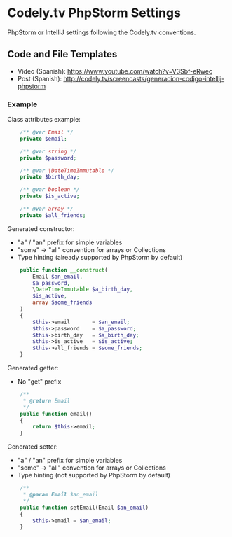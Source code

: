 Codely.tv PhpStorm Settings
========================

PhpStorm or IntelliJ settings following the Codely.tv conventions.

Code and File Templates
----------------------------------

  * Video (Spanish): https://www.youtube.com/watch?v=V3Sbf-eRwec
  * Post (Spanish): http://codely.tv/screencasts/generacion-codigo-intellij-phpstorm

### Example

Class attributes example:

```php
    /** @var Email */
    private $email;

    /** @var string */
    private $password;

    /** @var \DateTimeImmutable */
    private $birth_day;

    /** @var boolean */
    private $is_active;

    /** @var array */
    private $all_friends;
```

Generated constructor:

  * "a" / "an" prefix for simple variables
  * "some" -> "all" convention for arrays or Collections
  * Type hinting (already supported by PhpStorm by default)

```php
    public function __construct(
        Email $an_email,
        $a_password,
        \DateTimeImmutable $a_birth_day,
        $is_active,
        array $some_friends
    )
    {
        $this->email       = $an_email;
        $this->password    = $a_password;
        $this->birth_day   = $a_birth_day;
        $this->is_active   = $is_active;
        $this->all_friends = $some_friends;
    }
```

Generated getter:

  * No "get" prefix

```php
    /**
     * @return Email
     */
    public function email()
    {
        return $this->email;
    }
```

Generated setter:

  * "a" / "an" prefix for simple variables
  * "some" -> "all" convention for arrays or Collections
  * Type hinting (not supported by PhpStorm by default)

```php
    /**
     * @param Email $an_email
     */
    public function setEmail(Email $an_email)
    {
        $this->email = $an_email;
    }
```


